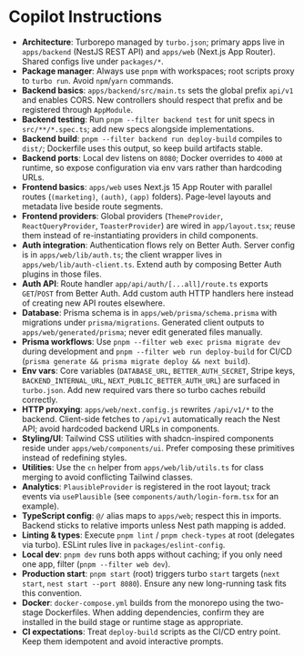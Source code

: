 # Copilot Instructions

- **Architecture**: Turborepo managed by `turbo.json`; primary apps live in `apps/backend` (NestJS REST API) and `apps/web` (Next.js App Router). Shared configs live under `packages/*`.
- **Package manager**: Always use `pnpm` with workspaces; root scripts proxy to `turbo run`. Avoid `npm`/`yarn` commands.
- **Backend basics**: `apps/backend/src/main.ts` sets the global prefix `api/v1` and enables CORS. New controllers should respect that prefix and be registered through `AppModule`.
- **Backend testing**: Run `pnpm --filter backend test` for unit specs in `src/**/*.spec.ts`; add new specs alongside implementations.
- **Backend build**: `pnpm --filter backend run deploy-build` compiles to `dist/`; Dockerfile uses this output, so keep build artifacts stable.
- **Backend ports**: Local dev listens on `8080`; Docker overrides to `4000` at runtime, so expose configuration via env vars rather than hardcoding URLs.
- **Frontend basics**: `apps/web` uses Next.js 15 App Router with parallel routes (`(marketing)`, `(auth)`, `(app)` folders). Page-level layouts and metadata live beside route segments.
- **Frontend providers**: Global providers (`ThemeProvider`, `ReactQueryProvider`, `ToasterProvider`) are wired in `app/layout.tsx`; reuse them instead of re-instantiating providers in child components.
- **Auth integration**: Authentication flows rely on Better Auth. Server config is in `apps/web/lib/auth.ts`; the client wrapper lives in `apps/web/lib/auth-client.ts`. Extend auth by composing Better Auth plugins in those files.
- **Auth API**: Route handler `app/api/auth/[...all]/route.ts` exports `GET`/`POST` from Better Auth. Add custom auth HTTP handlers here instead of creating new API routes elsewhere.
- **Database**: Prisma schema is in `apps/web/prisma/schema.prisma` with migrations under `prisma/migrations`. Generated client outputs to `apps/web/generated/prisma`; never edit generated files manually.
- **Prisma workflows**: Use `pnpm --filter web exec prisma migrate dev` during development and `pnpm --filter web run deploy-build` for CI/CD (`prisma generate && prisma migrate deploy && next build`).
- **Env vars**: Core variables (`DATABASE_URL`, `BETTER_AUTH_SECRET`, Stripe keys, `BACKEND_INTERNAL_URL`, `NEXT_PUBLIC_BETTER_AUTH_URL`) are surfaced in `turbo.json`. Add new required vars there so turbo caches rebuild correctly.
- **HTTP proxying**: `apps/web/next.config.js` rewrites `/api/v1/*` to the backend. Client-side fetches to `/api/v1` automatically reach the Nest API; avoid hardcoded backend URLs in components.
- **Styling/UI**: Tailwind CSS utilities with shadcn-inspired components reside under `apps/web/components/ui`. Prefer composing these primitives instead of redefining styles.
- **Utilities**: Use the `cn` helper from `apps/web/lib/utils.ts` for class merging to avoid conflicting Tailwind classes.
- **Analytics**: `PlausibleProvider` is registered in the root layout; track events via `usePlausible` (see `components/auth/login-form.tsx` for an example).
- **TypeScript config**: `@/` alias maps to `apps/web`; respect this in imports. Backend sticks to relative imports unless Nest path mapping is added.
- **Linting & types**: Execute `pnpm lint` / `pnpm check-types` at root (delegates via turbo). ESLint rules live in `packages/eslint-config`.
- **Local dev**: `pnpm dev` runs both apps without caching; if you only need one app, filter (`pnpm --filter web dev`).
- **Production start**: `pnpm start` (root) triggers turbo `start` targets (`next start`, `nest start --port 8080`). Ensure any new long-running task fits this convention.
- **Docker**: `docker-compose.yml` builds from the monorepo using the two-stage Dockerfiles. When adding dependencies, confirm they are installed in the build stage or runtime stage as appropriate.
- **CI expectations**: Treat `deploy-build` scripts as the CI/CD entry point. Keep them idempotent and avoid interactive prompts.
